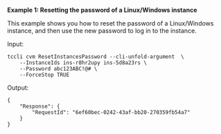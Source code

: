 **Example 1: Resetting the password of a Linux/Windows instance**

This example shows you how to reset the password of a Linux/Windows instance, and then use the new password to log in to the instance.

Input: 

```
tccli cvm ResetInstancesPassword --cli-unfold-argument  \
    --InstanceIds ins-r8hr2upy ins-5d8a23rs \
    --Password abc123ABC!@# \
    --ForceStop TRUE
```

Output: 
```
{
    "Response": {
        "RequestId": "6ef60bec-0242-43af-bb20-270359fb54a7"
    }
}
```

